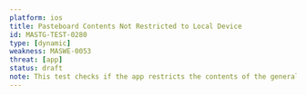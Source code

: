 ```yaml
---
platform: ios
title: Pasteboard Contents Not Restricted to Local Device
id: MASTG-TEST-0280
type: [dynamic]
weakness: MASWE-0053
threat: [app]
status: draft
note: This test checks if the app restricts the contents of the general pasteboard to the local device by using the `UIPasteboard.setItems(_:options:)` method with the `UIPasteboard.OptionsKey.localOnly` option.
---
```

